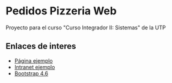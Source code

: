# Pedidos Pizzeria Web
Proyecto para el curso "Curso Integrador II: Sistemas" de la UTP

## Enlaces de interes
- [Página ejemplo](https://technext.github.io/pizza/index.html)
- [Intranet ejemplo](https://github.com/StartBootstrap/startbootstrap-sb-admin-2)
- [Bootstrap 4.6](https://getbootstrap.com/docs/4.6/getting-started/introduction/)
